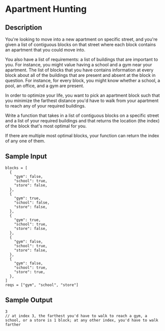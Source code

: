 # Apartment Hunting

## Description
You're looking to move into a new apartment on specific street, and you're given a list of contiguous blocks on that street where each block contains an apartment that you could move into.

You also have a list of requirements: a list of buildings that are important to you. For instance, you might value having a school and a gym near your apartment. The list of blocks that you have contains information at every block about all of the buildings that are present and absent at the block in question. For instance, for every block, you might know whether a school, a pool, an office, and a gym are present.

In order to optimize your life, you want to pick an apartment block such that you minimize the farthest distance you'd have to walk from your apartment to reach any of your required buildings.

Write a function that takes in a list of contiguous blocks on a specific street and a list of your required buildings and that returns the location (the index) of the block that's most optimal for you.

If there are multiple most optimal blocks, your function can return the index of any one of them.

## Sample Input
```
blocks = [
  {
    "gym": false,
    "school": true,
    "store": false,
  },
  {
    "gym": true,
    "school": false,
    "store": false,
  },
  {
    "gym": true,
    "school": true,
    "store": false,
  },
  {
    "gym": false,
    "school": true,
    "store": false,
  },
  {
    "gym": false,
    "school": true,
    "store": true,
  },
]
reqs = ["gym", "school", "store"]
```

## Sample Output
```
3
// at index 3, the farthest you'd have to walk to reach a gym, a school, or a store is 1 block; at any other index, you'd have to walk farther
```